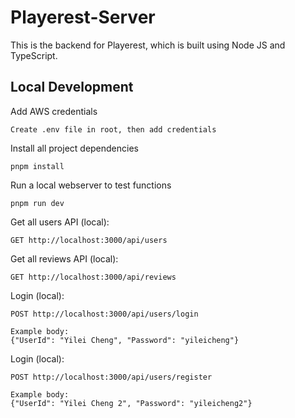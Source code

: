 # Playerest-Server

This is the backend for Playerest, which is built using Node JS and TypeScript.

## Local Development

Add AWS credentials

    Create .env file in root, then add credentials

Install all project dependencies

    pnpm install

Run a local webserver to test functions

    pnpm run dev

Get all users API (local):

    GET http://localhost:3000/api/users

Get all reviews API (local):

    GET http://localhost:3000/api/reviews

Login (local):

    POST http://localhost:3000/api/users/login

    Example body:
    {"UserId": "Yilei Cheng", "Password": "yileicheng"}

Login (local):

    POST http://localhost:3000/api/users/register

    Example body:
    {"UserId": "Yilei Cheng 2", "Password": "yileicheng2"}
